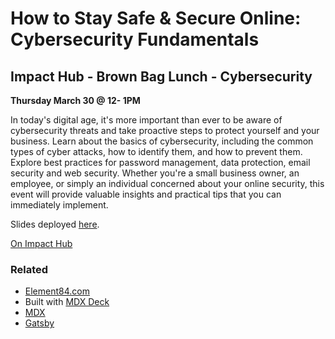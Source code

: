 # How to Stay Safe & Secure Online: Cybersecurity Fundamentals 

## Impact Hub - Brown Bag Lunch - Cybersecurity

**Thursday March 30 @ 12- 1PM**

In today's digital age, it's more important than ever to be aware of cybersecurity threats and take proactive steps to protect yourself and your business. Learn about the basics of cybersecurity, including the common types of cyber attacks, how to identify them, and how to prevent them. Explore best practices for password management, data protection, email security and web security. Whether you're a small business owner, an employee, or simply an individual concerned about your online security, this event will provide valuable insights and practical tips that you can immediately implement.


Slides deployed [here](http://impact-hub-bbl-cybersecurity-fundamentals.s3-website.ca-central-1.amazonaws.com/).

[On Impact Hub](https://ottawa.impacthub.net/event//)


### Related

- [Element84.com](https://www.element84.com)
- Built with [MDX Deck](https://github.com/jxnblk/mdx-deck)
- [MDX](https://mdxjs.com/)
- [Gatsby](https://gatsbyjs.org)
